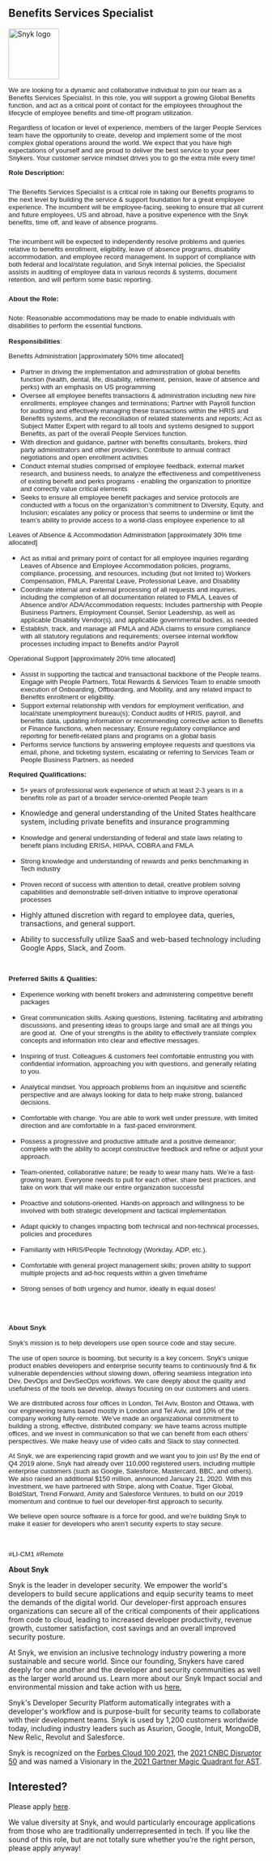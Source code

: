 Benefits Services Specialist
---

<img src="https://res.cloudinary.com/snyk/image/upload/v1537345894/press-kit/brand/logo-black.png" width="100" alt="Snyk logo" />

<p><span style="font-weight: 400; font-family: verdana, geneva, sans-serif; font-size: 10pt;">We are looking for a dynamic and collaborative individual to join our team as a Benefits Services Specialist. In this role, you will support a growing Global Benefits function, and act as a critical point of contact for the employees throughout the lifecycle of employee benefits and time-off program utilization.</span></p>
<p><span style="font-weight: 400; font-family: verdana, geneva, sans-serif; font-size: 10pt;">Regardless of location or level of experience, members of the larger People Services team have the opportunity to create, develop and implement some of the most complex global operations around the world. We expect that you have high expectations of yourself and are proud to deliver the best service to your peer Snykers. Your customer service mindset drives you to go the extra mile every time!</span></p>
<p><span style="font-family: verdana, geneva, sans-serif; font-size: 10pt;"><strong>Role Description</strong><strong>:</strong></span></p>
<h3><span style="font-family: verdana, geneva, sans-serif; font-size: 10pt;"><span style="font-weight: 400;">The Benefits Services Specialist </span><span style="font-weight: 400;">is a critical role in taking our Benefits programs to the next level by building the service &amp; support foundation for a great employee experience. The incumbent will be employee-facing, seeking to ensure that all current and future employees, US and abroad, have a positive experience with the Snyk benefits, time off, and leave of absence programs.</span></span></h3>
<h3><span style="font-weight: 400; font-family: verdana, geneva, sans-serif; font-size: 10pt;">The incumbent will be expected to independently resolve problems and queries relative to benefits enrollment, eligibility, leave of absence programs, disability accommodation, and employee record management. In support of compliance with both federal and local/state regulation, and Snyk internal policies, the Specialist assists in auditing of employee data in various records &amp; systems, document retention, and will perform some basic reporting.&nbsp;</span></h3>
<h3><span style="font-family: verdana, geneva, sans-serif; font-size: 10pt;"><strong>About the Role:</strong></span></h3>
<h3><span style="font-weight: 400; font-family: verdana, geneva, sans-serif; font-size: 10pt;">Note: Reasonable accommodations may be made to enable individuals with disabilities to perform the essential functions.</span></h3>
<p><span style="font-family: verdana, geneva, sans-serif; font-size: 10pt;"><strong>Responsibilities</strong><span style="font-weight: 400;">:</span></span></p>
<p><span style="font-family: verdana, geneva, sans-serif; font-size: 10pt;"><span style="font-weight: 400;">Benefits Administration</span><span style="font-weight: 400;"> [approximately 50% time allocated]</span></span></p>
<ul>
<li style="font-weight: 400;"><span style="font-weight: 400; font-family: verdana, geneva, sans-serif; font-size: 10pt;">Partner in driving the implementation and administration of global benefits function (health, dental, life, disability, retirement, pension, leave of absence and perks) with an emphasis on US programming</span></li>
<li style="font-weight: 400;"><span style="font-family: verdana, geneva, sans-serif; font-size: 10pt;"><span style="font-weight: 400;">Oversee all employee benefits transactions &amp; administration including new hire enrollments, employee changes and terminations; Partner with Payroll function for auditing and effectively managing these transactions within the HRIS and Benefits systems, and the reconciliation of related statements and reports; </span><span style="font-weight: 400;">Act as Subject Matter Expert with regard to all tools and systems designed to support Benefits, as part of the overall People Services function.</span></span></li>
<li style="font-weight: 400;"><span style="font-weight: 400; font-family: verdana, geneva, sans-serif; font-size: 10pt;">With direction and guidance, partner with benefits consultants, brokers, third party administrators and other providers; Contribute to annual contract negotiations and open enrollment activities</span></li>
<li style="font-weight: 400;"><span style="font-weight: 400; font-family: verdana, geneva, sans-serif; font-size: 10pt;">Conduct internal studies comprised of employee feedback, external market research, and business needs, to analyze the effectiveness and competitiveness of existing benefit and perks programs - enabling the organization to prioritize and correctly value critical elements</span></li>
<li style="font-weight: 400;"><span style="font-weight: 400; font-family: verdana, geneva, sans-serif; font-size: 10pt;">Seeks to ensure all employee benefit packages and service protocols are conducted with a focus on the organization’s commitment to Diversity, Equity, and Inclusion; escalates any policy or process that seems to undermine or limit the team’s ability to provide access to a world-class employee experience to all</span></li>
</ul>
<p><span style="font-family: verdana, geneva, sans-serif; font-size: 10pt;"><span style="font-weight: 400;">Leaves of Absence &amp; Accommodation Administration</span><span style="font-weight: 400;"> [approximately 30% time allocated]</span></span></p>
<ul>
<li style="font-weight: 400;"><span style="font-weight: 400; font-family: verdana, geneva, sans-serif; font-size: 10pt;">Act as initial and primary point of contact for all employee inquiries regarding Leaves of Absence and Employee Accommodation policies, programs, compliance, processing, and resources, including (but not limited to) Workers Compensation, FMLA, Parental Leave, Professional Leave, and Disability</span></li>
<li style="font-weight: 400;"><span style="font-weight: 400; font-family: verdana, geneva, sans-serif; font-size: 10pt;">Coordinate internal and external processing of all requests and inquiries, including the completion of all documentation related to FMLA, Leaves of Absence and/or ADA/Accommodation requests; Includes partnership with People Business Partners, Employment Counsel, Senior Leadership, as well as applicable Disability Vendor(s), and applicable governmental bodies, as needed</span></li>
<li style="font-weight: 400;"><span style="font-weight: 400; font-family: verdana, geneva, sans-serif; font-size: 10pt;">Establish, track, and manage all FMLA and ADA claims to ensure compliance with all statutory regulations and requirements; oversee internal workflow processes including impact to Benefits and/or Payroll</span></li>
</ul>
<p><span style="font-family: verdana, geneva, sans-serif; font-size: 10pt;"><span style="font-weight: 400;">Operational Support</span><span style="font-weight: 400;"> [approximately 20% time allocated]</span></span></p>
<ul>
<li style="font-weight: 400;"><span style="font-weight: 400; font-family: verdana, geneva, sans-serif; font-size: 10pt;">Assist in supporting the tactical and transactional backbone of the People teams. Engage with People Partners, Total Rewards &amp; Services Team to enable smooth execution of Onboarding, Offboarding, and Mobility, and any related impact to Benefits enrollment or eligibility.</span></li>
<li style="font-weight: 400;"><span style="font-family: verdana, geneva, sans-serif; font-size: 10pt;"><span style="font-weight: 400;">Support external relationship with vendors for employment verification, and local/state unemployment bureau(s); Conduct audits of HRIS, payroll, and benefits data, updating information or recommending corrective action to Benefits or Finance functions, when necessary; </span><span style="font-weight: 400;">Ensure regulatory compliance and reporting for benefit-related plans and programs on a global basis</span></span></li>
<li style="font-weight: 400;"><span style="font-weight: 400; font-family: verdana, geneva, sans-serif; font-size: 10pt;">Performs service functions by answering employee requests and questions via email, phone, and ticketing system, escalating or referring to Services Team or People Business Partners, as needed</span></li>
</ul>
<p><span style="font-family: verdana, geneva, sans-serif; font-size: 10pt;"><strong>Required Qualifications</strong><strong>:</strong></span></p>
<ul>
<li style="font-weight: 400;">
<p><span style="font-weight: 400; font-family: verdana, geneva, sans-serif; font-size: 10pt;">5+ years of professional work experience of which at least 2-3 years is in a benefits role as part of a broader service-oriented People team</span></p>
</li>
<li style="font-weight: 400;">
<p>Knowledge and general understanding of the United States healthcare system, including private benefits and insurance programming</p>
</li>
</ul>
<ul>
<li style="font-weight: 400;">
<p><span style="font-weight: 400; font-family: verdana, geneva, sans-serif; font-size: 10pt;">Knowledge and general understanding of federal and state laws relating to benefit plans including ERISA, HIPAA, COBRA and FMLA</span></p>
</li>
<li style="font-weight: 400;">
<p><span style="font-weight: 400; font-family: verdana, geneva, sans-serif; font-size: 10pt;">Strong knowledge and understanding of rewards and perks benchmarking in Tech industry</span></p>
</li>
<li style="font-weight: 400;">
<p><span style="font-weight: 400; font-family: verdana, geneva, sans-serif; font-size: 10pt;">Proven record of success with attention to detail, creative problem solving capabilities and demonstrable self-driven initiative to improve operational processes</span></p>
</li>
<li style="font-weight: 400;">
<p>Highly attuned discretion with regard to employee data, queries, transactions, and general support.</p>
</li>
<li style="font-weight: 400;">
<p>Ability to successfully utilize SaaS and web-based technology including Google Apps, Slack, and Zoom.</p>
</li>
</ul>
<p>&nbsp;</p>
<p><span style="font-family: verdana, geneva, sans-serif; font-size: 10pt;"><strong>Preferred Skills &amp; Qualities:</strong></span></p>
<ul>
<li style="font-weight: 400;">
<p><span style="font-weight: 400; font-family: verdana, geneva, sans-serif; font-size: 10pt;">Experience working with benefit brokers and administering competitive benefit packages&nbsp;</span></p>
</li>
<li style="font-weight: 400;">
<p><span style="font-weight: 400; font-family: verdana, geneva, sans-serif; font-size: 10pt;">Great communication skills. Asking questions, listening, facilitating and arbitrating discussions, and presenting ideas to groups large and small are all things you are good at.&nbsp; One of your strengths is the ability to effectively translate complex concepts and information into clear and effective messages.</span></p>
</li>
<li style="font-weight: 400;">
<p><span style="font-weight: 400; font-family: verdana, geneva, sans-serif; font-size: 10pt;">Inspiring of trust. Colleagues &amp; customers feel comfortable entrusting you with confidential information, approaching you with questions, and generally relating to you.</span></p>
</li>
<li style="font-weight: 400;">
<p><span style="font-weight: 400; font-family: verdana, geneva, sans-serif; font-size: 10pt;">Analytical mindset. You approach problems from an inquisitive and scientific perspective and are always looking for data to help make strong, balanced decisions.</span></p>
</li>
<li style="font-weight: 400;">
<p><span style="font-weight: 400; font-family: verdana, geneva, sans-serif; font-size: 10pt;">Comfortable with change. You are able to work well under pressure, with limited direction and are comfortable in a&nbsp; fast-paced environment.</span></p>
</li>
<li style="font-weight: 400;">
<p><span style="font-weight: 400; font-family: verdana, geneva, sans-serif; font-size: 10pt;">Possess a progressive and productive attitude and a positive demeanor; complete with the ability to accept constructive feedback and refine or adjust your approach.</span></p>
</li>
<li style="font-weight: 400;">
<p><span style="font-weight: 400; font-family: verdana, geneva, sans-serif; font-size: 10pt;">Team-oriented, collaborative nature; be ready to wear many hats. We’re a fast-growing team. Everyone needs to pull for each other, share best practices, and take on work that will make our entire organization successful</span></p>
</li>
<li style="font-weight: 400;">
<p><span style="font-weight: 400; font-family: verdana, geneva, sans-serif; font-size: 10pt;">Proactive and solutions-oriented. Hands-on approach and willingness to be involved with both strategic development and tactical implementation.</span></p>
</li>
<li style="font-weight: 400;">
<p><span style="font-weight: 400; font-family: verdana, geneva, sans-serif; font-size: 10pt;">Adapt quickly to changes impacting both technical and non-technical processes, policies and procedures</span></p>
</li>
<li style="font-weight: 400;">
<p><span style="font-weight: 400; font-family: verdana, geneva, sans-serif; font-size: 10pt;">Familiarity with HRIS/People Technology (Workday, ADP, etc.).</span></p>
</li>
<li style="font-weight: 400;">
<p><span style="font-weight: 400; font-family: verdana, geneva, sans-serif; font-size: 10pt;">Comfortable with general project management skills; proven ability to support multiple projects and ad-hoc requests within a given timeframe</span></p>
</li>
<li style="font-weight: 400;">
<p><span style="font-weight: 400; font-family: verdana, geneva, sans-serif; font-size: 10pt;">Strong senses of both urgency and humor, ideally in equal doses!</span></p>
</li>
</ul>
<p><br><br></p>
<p><span style="font-family: verdana, geneva, sans-serif; font-size: 10pt;"><strong>About Snyk</strong><strong><br></strong><strong> </strong><span style="font-weight: 400;"> </span><span style="font-weight: 400;"> </span><span style="font-weight: 400;"> </span><span style="font-weight: 400;"> </span><span style="font-weight: 400;"> </span><span style="font-weight: 400;"> </span><span style="font-weight: 400;"> </span><span style="font-weight: 400;"> </span><span style="font-weight: 400;"><br></span><span style="font-weight: 400;">Snyk’s mission is to help developers use open source code and stay secure.</span><span style="font-weight: 400;"><br></span><span style="font-weight: 400;"> </span><span style="font-weight: 400;"> </span><span style="font-weight: 400;"> </span><span style="font-weight: 400;"> </span><span style="font-weight: 400;"> </span><span style="font-weight: 400;"> </span><span style="font-weight: 400;"> </span><span style="font-weight: 400;"> </span><span style="font-weight: 400;"> </span><span style="font-weight: 400;"><br></span><span style="font-weight: 400;">The use of open source is booming, but security is a key concern. Snyk’s unique product enables developers and enterprise security teams to continuously find &amp; fix vulnerable dependencies without slowing down, offering seamless integration into Dev, DevOps and DevSecOps workflows. We care deeply about the quality and usefulness of the tools we develop, always focusing on our customers and users.</span><span style="font-weight: 400;"> </span><span style="font-weight: 400;"> </span><span style="font-weight: 400;"> </span></span></p>
<p><span style="font-family: verdana, geneva, sans-serif; font-size: 10pt;"><span style="font-weight: 400;">We are distributed across four offices in London, Tel Aviv, Boston and Ottawa, with our engineering teams based mostly in London and Tel Aviv, and 10% of the company working fully-remote. We’ve made an organizational commitment to building a strong, effective, distributed company: we have teams across multiple offices, and we invest in communication so that we can benefit from each others’ perspectives. We make heavy use of video calls and Slack to stay connected.</span><span style="font-weight: 400;"> </span><span style="font-weight: 400;"> </span></span></p>
<p><span style="font-weight: 400; font-family: verdana, geneva, sans-serif; font-size: 10pt;">At Snyk, we are experiencing rapid growth and we want you to join us! By the end of Q4 2019 alone, Snyk had already over 110,000 registered users, including multiple enterprise customers (such as Google, Salesforce, Mastercard, BBC, and others). We also raised an additional $150 million, announced January 21, 2020. With this investment, we have partnered with Stripe, along with Coatue, Tiger Global, BoldStart, Trend Forward, Amity and Salesforce Ventures, to build on our 2019 momentum and continue to fuel our developer-first approach to security.</span></p>
<p><span style="font-weight: 400; font-family: verdana, geneva, sans-serif; font-size: 10pt;">We believe open source software is a force for good, and we’re building Snyk to make it easier for developers who aren’t security experts to stay secure.</span></p>
<p>&nbsp;</p>
<p><span style="font-weight: 400; font-family: verdana, geneva, sans-serif; font-size: 10pt;">#LI-CM1 #Remote</span></p><div class="content-conclusion"><p><strong>About Snyk</strong></p>
<p><span style="font-weight: 400;">Snyk is the leader in developer security. We empower the world's developers to build secure applications and equip security teams to meet the demands of the digital world. Our developer-first approach ensures organizations can secure all of the critical components of their applications from code to cloud, leading to increased developer productivity, revenue growth, customer satisfaction, cost savings and an overall improved security posture.&nbsp;</span></p>
<p><span style="font-weight: 400;">At Snyk, we envision an inclusive technology industry powering a more sustainable and secure world.</span> <span style="font-weight: 400;">Since our founding, Snykers have cared deeply for one another and the developer and security communities as well as the larger world around us. Learn more about our Snyk Impact social and environmental mission and take action with us </span><a href="https://snyk.io/about/snyk-impact/"><span style="font-weight: 400;">here.</span></a></p>
<p><span style="font-weight: 400;">Snyk's Developer Security Platform automatically integrates with a developer's workflow and is purpose-built for security teams to collaborate with their development teams. Snyk is used by 1,200 customers worldwide today, including industry leaders such as Asurion, Google, Intuit, MongoDB, New Relic, Revolut and Salesforce.</span></p>
<p><span style="font-weight: 400;">Snyk is recognized on the </span><a href="https://www.forbes.com/cloud100/#6f24b5ba5f94"><span style="font-weight: 400;">Forbes Cloud 100 2021</span></a><span style="font-weight: 400;">, the </span><a href="https://www.cnbc.com/2021/05/25/these-are-the-2021-cnbc-disruptor-50-companies.html"><span style="font-weight: 400;">2021 CNBC Disruptor 50</span></a><span style="font-weight: 400;"> and was named a Visionary in the</span><a href="https://snyk.io/blog/snyk-visionary-2021-gartner-magic-quadrant-for-ast/"><span style="font-weight: 400;"> 2021 Gartner Magic Quadrant for AST</span></a><span style="font-weight: 400;">.</span></p></div>

Interested?
---

Please apply [here](https://boards.greenhouse.io/snyk/jobs/6355952002#app).

We value diversity at Snyk, and would particularly encourage applications from those who are traditionally underrepresented in tech.
If you like the sound of this role, but are not totally sure whether you’re the right person, please apply anyway!
